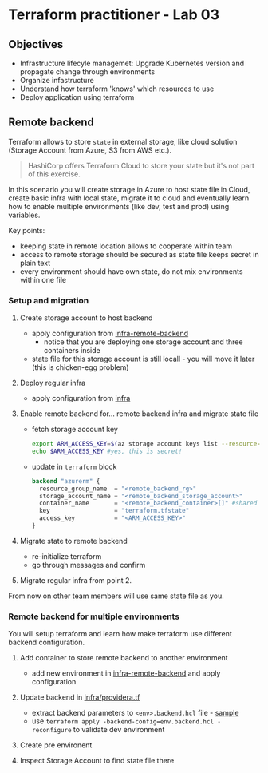 # Terraform practitioner - Lab 03

## Objectives

- Infrastructure lifecyle managemet: Upgrade Kubernetes version and propagate change through environments
- Organize infastructure
- Understand how terraform 'knows' which resources to use
- Deploy application using terraform

## Remote backend

Terraform allows to store `state` in external storage, like cloud solution (Storage Account from Azure, S3 from AWS etc.). 

> HashiCorp offers Terraform Cloud to store your state but it's not part of this exercise.

In this scenario you will create storage in Azure to host state file in Cloud, create basic infra with local state, migrate it to cloud and eventually learn how to enable multiple environments (like dev, test and prod) using variables.

Key points:
- keeping state in remote location allows to cooperate within team
- access to remote storage should be secured as state file keeps secret in plain text
- every environment should have own state, do not mix environments within one file

### Setup and migration

1. Create storage account to host backend
   - apply configuration from [infra-remote-backend](./infra-remote-backend/)
     - notice that you are deploying one storage account and three containers inside
   - state file for this storage account is still locall - you will move it later (this is chicken-egg problem)
   
2. Deploy regular infra 
    - apply configuration from [infra](./infra/)
  
3. Enable remote backend for... remote backend infra and migrate state file
   - fetch storage account key
     ```bash
     export ARM_ACCESS_KEY=$(az storage account keys list --resource-group "<remote_backend_rg>" --account-name "<remote_backend_storage_account>" --query '[0].value' -o tsv)
     echo $ARM_ACCESS_KEY #yes, this is secret!
     ```
    - update [](./infra-remote-backend/providers.tf) in `terraform` block
      ```terraform
      backend "azurerm" {
        resource_group_name  = "<remote_backend_rg>"
        storage_account_name = "<remote_backend_storage_account>"
        container_name       = "<remote_backend_container>[]" #shared
        key                  = "terraform.tfstate"
        access_key           = "<ARM_ACCESS_KEY>"
      }
      ```
4. Migrate state to remote backend

   - re-initialize terraform
   - go through messages and confirm

5. Migrate regular infra from point 2.

From now on other team members will use same state file as you.

### Remote backend for multiple environments

You will setup terraform and learn how make terraform use different backend configuration.

1. Add container to store remote backend to another environment

   - add new environment in [infra-remote-backend](./infra-remote-backend/main.tf) and apply configuration

2. Update backend in [infra/providera.tf](./infra/providers.tf)
   - extract backend parameters to `<env>.backend.hcl` file - [sample](.infra/../infra/backend.hcl.sample)
   - use `terraform apply -backend-config=env.backend.hcl -reconfigure` to validate dev environment

3. Create pre environent
4. Inspect Storage Account to find state file there
  
